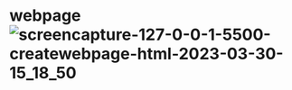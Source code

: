 # webpage![screencapture-127-0-0-1-5500-createwebpage-html-2023-03-30-15_18_50](https://user-images.githubusercontent.com/128119180/228798654-3b0d26ce-209d-4ec8-a2c0-96571d2635cc.png)

